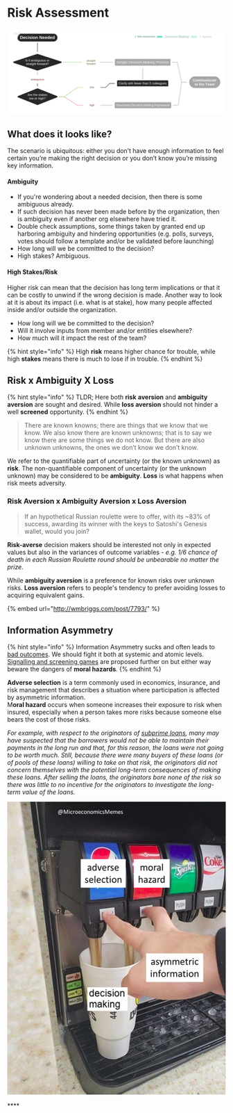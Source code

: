 # Risk Assessment

![](../.gitbook/assets/decisions-1.png)

## What does it looks like?

The scenario is ubiquitous: either you don’t have enough information to feel certain you’re making the right decision or you don’t know you’re missing key information.

#### Ambiguity

* If you're wondering about a needed decision, then there is some ambiguous already. 
* If such decision has never been made before by the organization, then is ambiguity even if another org elsewhere have tried it.
* Double check assumptions, some things taken by granted end up harboring ambiguity and hindering opportunities \(e.g. polls, surveys, votes should follow a template and/or be validated before launching\)
* How long will we be committed to the decision? 
* High stakes? Ambiguous.

#### High Stakes/Risk

Higher risk can mean that the decision has long term implications or that it can be costly to unwind if the wrong decision is made. Another way to look at it is about its impact \(i.e. what is at stake\), how many people affected inside and/or outside the organization.

* How long will we be committed to the decision?
* Will it involve inputs from member and/or entities elsewhere?
* How much will it impact the rest of the team?

{% hint style="info" %}
High **risk** means higher chance for trouble, while high **stakes** means there is much to lose if in trouble.
{% endhint %}

## Risk x Ambiguity X Loss

{% hint style="info" %}
TLDR; Here both **risk** **aversion** and **ambiguity** **aversion** are sought and desired. While **loss aversion** should not hinder a well **screened** opportunity. 
{% endhint %}

> There are known knowns; there are things that we know that we know. We also know there are known unknowns; that is to say we know there are some things we do not know. But there are also unknown unknowns, the ones we don’t know we don’t know.

We refer to the quantifiable part of uncertainty \(or the known unknown\) as **risk**. The non-quantifiable component of uncertainty \(or the unknown unknown\) may be considered to be **ambiguity**. **Loss** is what happens when risk meets adversity. 

### Risk Aversion x Ambiguity Aversion x Loss Aversion

> If an hypothetical Russian roulette were to offer, with its ~83% of success, awarding its winner with the keys to Satoshi's Genesis wallet, would you join?

**Risk-averse** decision makers should be interested not only in expected values but also in the variances of outcome variables - _e.g. 1/6 chance of death in each Russian Roulette round should be unbearable no matter the prize_.  

While **ambiguity aversion** is a preference for known risks over unknown risks. **Loss aversion** refers to people's tendency to prefer avoiding losses to acquiring equivalent gains. 

{% embed url="http://wmbriggs.com/post/7793/" %}

## Information Asymmetry 

{% hint style="info" %}
Information Asymmetry sucks and often leads to [bad outcomes](https://www.jofreeman.com/joreen/tyranny.htm). We should fight it both at systemic and atomic levels. [Signalling and screening games](signaling.md) are proposed further on but either way beware the dangers of **moral hazards**.
{% endhint %}

**Adverse selection** is a term commonly used in economics, insurance, and risk management that describes a situation where participation is affected by asymmetric information.  
M**oral hazard** occurs when someone increases their exposure to risk when insured, especially when a person takes more risks because someone else bears the cost of those risks.

_For example, with respect to the originators of_ [_subprime loans_](https://en.wikipedia.org/wiki/Subprime_loans)_, many may have suspected that the borrowers would not be able to maintain their payments in the long run and that, for this reason, the loans were not going to be worth much. Still, because there were many buyers of these loans \(or of pools of these loans\) willing to take on that risk, the originators did not concern themselves with the potential long-term consequences of making these loans. After selling the loans, the originators bore none of the risk so there was little to no incentive for the originators to investigate the long-term value of the loans._

![](../.gitbook/assets/image%20%2811%29.png)

\*\*\*\*

